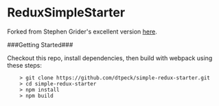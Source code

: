 # ReduxSimpleStarter

Forked from Stephen Grider's excellent version [here](https://github.com/StephenGrider/ReduxSimpleStarter).

###Getting Started###

Checkout this repo, install dependencies, then build with webpack using these steps:

```
	> git clone https://github.com/dtpeck/simple-redux-starter.git
	> cd simple-redux-starter
	> npm install
	> npm build
```
